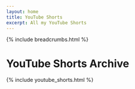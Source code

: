 ```yaml
---
layout: home
title: YouTube Shorts
excerpt: All my YouTube Shorts
---
```


{% include breadcrumbs.html %}

# YouTube Shorts Archive

{% include youtube_shorts.html %}